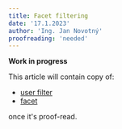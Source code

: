 ```yaml
---
title: Facet filtering
date: '17.1.2023'
author: 'Ing. Jan Novotný'
proofreading: 'needed'
---
```


**Work in progress**

This article will contain copy of:

- [user filter](https://evitadb.io/research/assignment/querying/query_language#user-filter)
- [facet](https://evitadb.io/research/assignment/querying/query_language#facet)

once it's proof-read.